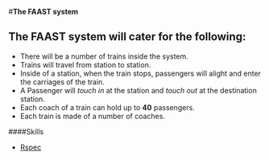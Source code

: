 #**The FAAST system**

## The FAAST system will cater for the following:

- There will be a number of trains inside the system.
- Trains will travel from station to station.
- Inside of a station, when the train stops, passengers will alight and enter the carriages of the train.
- A Passenger will _touch in_ at the station and _touch out_ at the destination station.
- Each coach of a train can hold up to **40** passengers.
- Each train is made of a number of coaches.

####Skills
- [Rspec](https://github.com/rspec/rspec)



